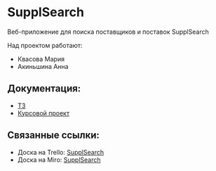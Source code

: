 # SupplSearch
Веб-приложение для поиска поставщиков и поставок SupplSearch

Над проектом работают:
- Квасова Мария
- Акиньшина Анна

## Документация: 
* [ТЗ](https://github.com/kvasovaM/SupplSearch/blob/master/Техническое%20задание.docx)
* [Курсовой проект](https://github.com/kvasovaM/SupplSearch/blob/master/Курсовой%20проект.docx)
## Связанные ссылки:

* Доска на Trello: [SupplSearch](https://trello.com/b/96hKmHXz/проект-по-тп)
* Доска на Miro: [SupplSearch](https://miro.com/app/board/o9J_kvWp8H8=/)
